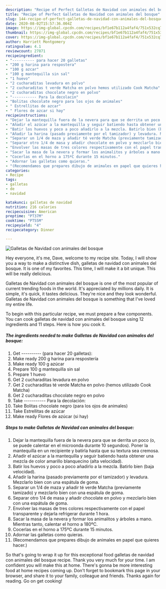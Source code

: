 ```yaml
---
description: "Recipe of Perfect Galletas de Navidad con animales del bosque"
title: "Recipe of Perfect Galletas de Navidad con animales del bosque"
slug: 144-recipe-of-perfect-galletas-de-navidad-con-animales-del-bosque
date: 2020-08-02T15:57:36.004Z
image: https://img-global.cpcdn.com/recipes/bf1e67b112a4faf4/751x532cq70/galletas-de-navidad-con-animales-del-bosque-foto-principal.jpg
thumbnail: https://img-global.cpcdn.com/recipes/bf1e67b112a4faf4/751x532cq70/galletas-de-navidad-con-animales-del-bosque-foto-principal.jpg
cover: https://img-global.cpcdn.com/recipes/bf1e67b112a4faf4/751x532cq70/galletas-de-navidad-con-animales-del-bosque-foto-principal.jpg
author: Harriett Montgomery
ratingvalue: 4.1
reviewcount: 27871
recipeingredient:
- "---------- para hacer 20 galletas"
- "200 g harina para respostera"
- "100 g azcar"
- "100 g mantequilla sin sal"
- "1 huevo"
- "2 cucharaditas levadura en polvo"
- "2 cucharaditas t verde Matcha en polvo hemos utilizado Cook Matcha"
- "2 cucharaditas chocolate negro en polvo"
- "----------- Para la decolacin"
- "Bolitas chocolate negro para los ojos de animales"
- " Estrellitas de azcar"
- " Flores de azcar si hay"
recipeinstructions:
- "Dejar la mantequilla fuera de la nevera para que se derrita un poco (o, se puede calentar en el microonda durante 10 segundos). Poner la mantequilla en un recipiente y batirla hasta que su textura sea cremosa."
- "Añadir el azúcar a la mantequilla y seguir batiendo hasta obtener una mezcla de color amarillo blanquecino (alta velocidad)."
- "Batir los huevos y poco a poco añadirlo a la mezcla. Batirlo bien (baja velocidad)."
- "Añadir la harina (pasado previamente por el tamizador) y levadura. Mezclarlo bien con una espátula de goma."
- "Separar un 1/4 de maza y añadir té verde Matcha (previamente tamizado) y mezclarlo bien con una espátula de goma."
- "Separar otro 1/4 de masa y añadir chocolate en polvo y mezclarlo bien con una espátula de goma."
- "Envolver las masas de tres colores respectivamente con el papel transparente y dejarla refrigerar durante 1 hora."
- "Sacar la masa de la nevera y formar los animalitos y árboles a mano. Mientras tanto, calentar el horno a 180ºC."
- "Cocerlas en el horno a 175ºC durante 15 minutos."
- "Adornar las galletas como quieras."
- "(Recomendamos que prepares dibujo de animales en papel que quieres hacer.)"
categories:
- Recipe
tags:
- galletas
- de
- navidad

katakunci: galletas de navidad 
nutrition: 216 calories
recipecuisine: American
preptime: "PT37M"
cooktime: "PT55M"
recipeyield: "4"
recipecategory: Dinner

---
```



![Galletas de Navidad con animales del bosque](https://img-global.cpcdn.com/recipes/bf1e67b112a4faf4/751x532cq70/galletas-de-navidad-con-animales-del-bosque-foto-principal.jpg)

Hey everyone, it's me, Dave, welcome to my recipe site. Today, I will show you a way to make a distinctive dish, galletas de navidad con animales del bosque. It is one of my favorites. This time, I will make it a bit unique. This will be really delicious.



Galletas de Navidad con animales del bosque is one of the most popular of current trending foods in the world. It's appreciated by millions daily. It is simple, it's quick, it tastes delicious. They're nice and they look wonderful. Galletas de Navidad con animales del bosque is something that I've loved my entire life.


To begin with this particular recipe, we must prepare a few components. You can cook galletas de navidad con animales del bosque using 12 ingredients and 11 steps. Here is how you cook it.

<!--inarticleads1-->

##### The ingredients needed to make Galletas de Navidad con animales del bosque:

1. Get ---------- (para hacer 20 galletas):
1. Make ready 200 g harina para respostería
1. Make ready 100 g azúcar
1. Prepare 100 g mantequilla sin sal
1. Prepare 1 huevo
1. Get 2 cucharaditas levadura en polvo
1. Get 2 cucharaditas té verde Matcha en polvo (hemos utilizado Cook Matcha)
1. Get 2 cucharaditas chocolate negro en polvo
1. Take ----------- Para la decolación:
1. Take Bolitas chocolate negro (para los ojos de animales)
1. Take  Estrellitas de azúcar
1. Make ready  Flores de azúcar (si hay)




<!--inarticleads2-->

##### Steps to make Galletas de Navidad con animales del bosque:

1. Dejar la mantequilla fuera de la nevera para que se derrita un poco (o, se puede calentar en el microonda durante 10 segundos). Poner la mantequilla en un recipiente y batirla hasta que su textura sea cremosa.
1. Añadir el azúcar a la mantequilla y seguir batiendo hasta obtener una mezcla de color amarillo blanquecino (alta velocidad).
1. Batir los huevos y poco a poco añadirlo a la mezcla. Batirlo bien (baja velocidad).
1. Añadir la harina (pasado previamente por el tamizador) y levadura. Mezclarlo bien con una espátula de goma.
1. Separar un 1/4 de maza y añadir té verde Matcha (previamente tamizado) y mezclarlo bien con una espátula de goma.
1. Separar otro 1/4 de masa y añadir chocolate en polvo y mezclarlo bien con una espátula de goma.
1. Envolver las masas de tres colores respectivamente con el papel transparente y dejarla refrigerar durante 1 hora.
1. Sacar la masa de la nevera y formar los animalitos y árboles a mano. Mientras tanto, calentar el horno a 180ºC.
1. Cocerlas en el horno a 175ºC durante 15 minutos.
1. Adornar las galletas como quieras.
1. (Recomendamos que prepares dibujo de animales en papel que quieres hacer.)




So that's going to wrap it up for this exceptional food galletas de navidad con animales del bosque recipe. Thank you very much for your time. I am confident you will make this at home. There's gonna be more interesting food at home recipes coming up. Don't forget to bookmark this page in your browser, and share it to your family, colleague and friends. Thanks again for reading. Go on get cooking!

